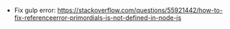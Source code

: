 - Fix gulp error: https://stackoverflow.com/questions/55921442/how-to-fix-referenceerror-primordials-is-not-defined-in-node-js
